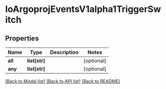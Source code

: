 # IoArgoprojEventsV1alpha1TriggerSwitch

## Properties
Name | Type | Description | Notes
------------ | ------------- | ------------- | -------------
**all** | **list[str]** |  | [optional] 
**any** | **list[str]** |  | [optional] 

[[Back to Model list]](../README.md#documentation-for-models) [[Back to API list]](../README.md#documentation-for-api-endpoints) [[Back to README]](../README.md)


